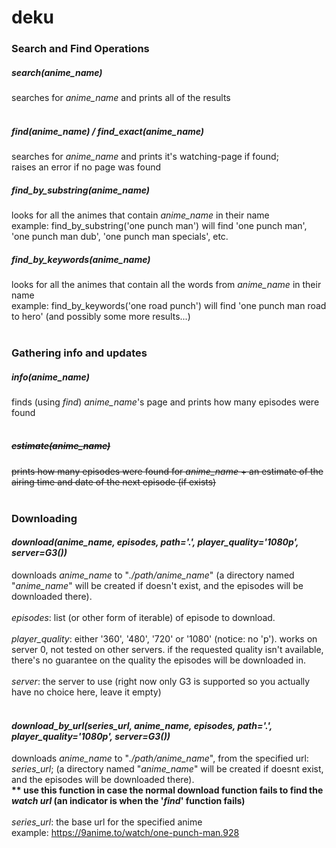 # deku

### Search and Find Operations
##### <i>search(anime_name)</i>
searches for <i>anime_name</i> and prints all of the results
<br><br>

##### <i>find(anime_name) / find_exact(anime_name)</i>
searches for <i>anime_name</i> and prints it's watching-page if found;
<br>
raises an error if no page was found
<br>

##### <i>find_by_substring(anime_name)</i>
looks for all the animes that contain <i>anime_name</i> in their name
<br>
example: find_by_substring('one punch man') will find 'one punch man', 'one punch man dub', 'one punch man specials', etc.
<br>

##### <i>find_by_keywords(anime_name)</i>
looks for all the animes that contain all the words from <i>anime_name</i> in their name
<br>
example: find_by_keywords('one road punch') will find 'one punch man road to hero' (and possibly some more results...)
<br><br>

### Gathering info and updates
##### <i>info(anime_name)</i>
finds (using <i>find</i>) <i>anime_name</i>'s page and prints how many episodes were found
<br><br>

##### <strike><i>estimate(anime_name)</i>
prints how many episodes were found for <i>anime_name</i> + an estimate of the 
airing time and date of the next episode (if exists)</strike>
<br><br>


### Downloading
#### <i>download(anime_name, episodes, path='.', player_quality='1080p', server=G3())</i>
downloads <i>anime_name</i> to "<i>./path/anime_name</i>"
(a directory named "<i>anime_name</i>" will be created if doesn't exist, and the episodes will be downloaded there).
<br><br>
<i>episodes</i>: list (or other form of iterable) of episode to download.
<br><br>
<i>player_quality</i>: either '360', '480', '720' or '1080' (notice: no 'p'). works on server 0, not tested on other servers. if the requested quality isn't available, there's no guarantee on the quality the episodes will be downloaded in.
<br><br>
<i>server</i>: the server to use (right now only G3 is supported so you actually have no choice here, leave it empty)
<br><br>

#### <i>download_by_url(series_url, anime_name, episodes, path='.', player_quality='1080p', server=G3())</i>
downloads <i>anime_name</i> to "<i>./path/anime_name</i>", from the specified url: <i>series_url</i>; (a directory named "<i>anime_name</i>" will be created if doesnt exist, and the episodes will be downloaded there).
<br>
<strong>** use this function in case the normal download function fails to find the <i>watch url</i> (an indicator is when the '<i>find</i>' function fails)</strong>
<br><br>
<i>series_url</i>: the base url for the specified anime
<br>
example: https://9anime.to/watch/one-punch-man.928
<br><br>
